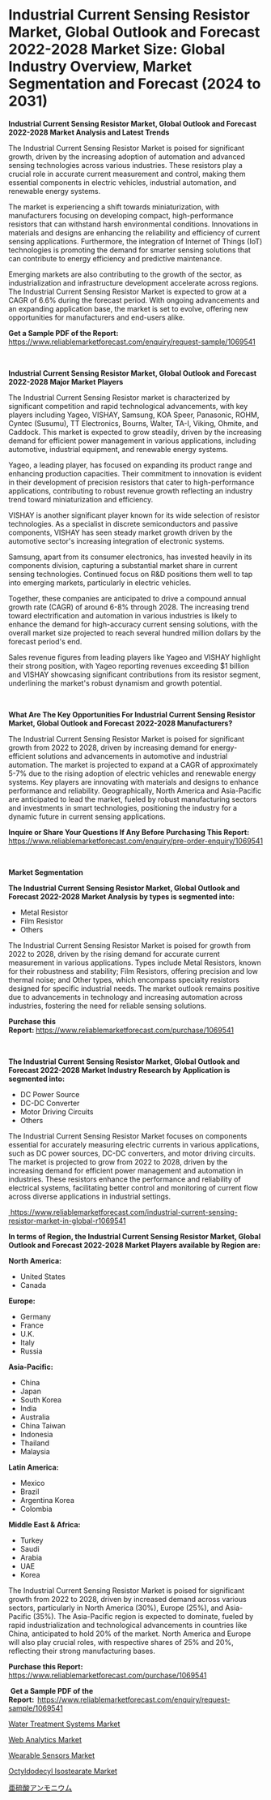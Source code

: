 <p><h1>Industrial Current Sensing Resistor Market, Global Outlook and Forecast 2022-2028 Market Size: Global Industry Overview, Market Segmentation and Forecast (2024 to 2031)</h1></p><p><strong>Industrial Current Sensing Resistor Market, Global Outlook and Forecast 2022-2028 Market Analysis and Latest Trends</strong></p>
<p><p>The Industrial Current Sensing Resistor Market is poised for significant growth, driven by the increasing adoption of automation and advanced sensing technologies across various industries. These resistors play a crucial role in accurate current measurement and control, making them essential components in electric vehicles, industrial automation, and renewable energy systems. </p><p>The market is experiencing a shift towards miniaturization, with manufacturers focusing on developing compact, high-performance resistors that can withstand harsh environmental conditions. Innovations in materials and designs are enhancing the reliability and efficiency of current sensing applications. Furthermore, the integration of Internet of Things (IoT) technologies is promoting the demand for smarter sensing solutions that can contribute to energy efficiency and predictive maintenance.</p><p>Emerging markets are also contributing to the growth of the sector, as industrialization and infrastructure development accelerate across regions. The Industrial Current Sensing Resistor Market is expected to grow at a CAGR of 6.6% during the forecast period. With ongoing advancements and an expanding application base, the market is set to evolve, offering new opportunities for manufacturers and end-users alike.</p></p>
<p><strong>Get a Sample PDF of the Report:&nbsp;</strong> <a href="https://www.reliablemarketforecast.com/enquiry/request-sample/1069541">https://www.reliablemarketforecast.com/enquiry/request-sample/1069541</a></p>
<p>&nbsp;</p>
<p><strong>Industrial Current Sensing Resistor Market, Global Outlook and Forecast 2022-2028 Major Market Players</strong></p>
<p><p>The Industrial Current Sensing Resistor market is characterized by significant competition and rapid technological advancements, with key players including Yageo, VISHAY, Samsung, KOA Speer, Panasonic, ROHM, Cyntec (Susumu), TT Electronics, Bourns, Walter, TA-I, Viking, Ohmite, and Caddock. This market is expected to grow steadily, driven by the increasing demand for efficient power management in various applications, including automotive, industrial equipment, and renewable energy systems.</p><p>Yageo, a leading player, has focused on expanding its product range and enhancing production capacities. Their commitment to innovation is evident in their development of precision resistors that cater to high-performance applications, contributing to robust revenue growth reflecting an industry trend toward miniaturization and efficiency.</p><p>VISHAY is another significant player known for its wide selection of resistor technologies. As a specialist in discrete semiconductors and passive components, VISHAY has seen steady market growth driven by the automotive sector's increasing integration of electronic systems.</p><p>Samsung, apart from its consumer electronics, has invested heavily in its components division, capturing a substantial market share in current sensing technologies. Continued focus on R&D positions them well to tap into emerging markets, particularly in electric vehicles.</p><p>Together, these companies are anticipated to drive a compound annual growth rate (CAGR) of around 6-8% through 2028. The increasing trend toward electrification and automation in various industries is likely to enhance the demand for high-accuracy current sensing solutions, with the overall market size projected to reach several hundred million dollars by the forecast period's end.</p><p>Sales revenue figures from leading players like Yageo and VISHAY highlight their strong position, with Yageo reporting revenues exceeding $1 billion and VISHAY showcasing significant contributions from its resistor segment, underlining the market's robust dynamism and growth potential.</p></p>
<p>&nbsp;</p>
<p><strong>What Are The Key Opportunities For Industrial Current Sensing Resistor Market, Global Outlook and Forecast 2022-2028 Manufacturers?</strong></p>
<p><p>The Industrial Current Sensing Resistor Market is poised for significant growth from 2022 to 2028, driven by increasing demand for energy-efficient solutions and advancements in automotive and industrial automation. The market is projected to expand at a CAGR of approximately 5-7% due to the rising adoption of electric vehicles and renewable energy systems. Key players are innovating with materials and designs to enhance performance and reliability. Geographically, North America and Asia-Pacific are anticipated to lead the market, fueled by robust manufacturing sectors and investments in smart technologies, positioning the industry for a dynamic future in current sensing applications.</p></p>
<p><strong>Inquire or Share Your Questions If Any Before Purchasing This Report:</strong> <a href="https://www.reliablemarketforecast.com/enquiry/pre-order-enquiry/1069541">https://www.reliablemarketforecast.com/enquiry/pre-order-enquiry/1069541</a></p>
<p>&nbsp;</p>
<p><strong>Market Segmentation</strong></p>
<p><strong>The Industrial Current Sensing Resistor Market, Global Outlook and Forecast 2022-2028 Market Analysis by types is segmented into:</strong></p>
<p><ul><li>Metal Resistor</li><li>Film Resistor</li><li>Others</li></ul></p>
<p><p>The Industrial Current Sensing Resistor Market is poised for growth from 2022 to 2028, driven by the rising demand for accurate current measurement in various applications. Types include Metal Resistors, known for their robustness and stability; Film Resistors, offering precision and low thermal noise; and Other types, which encompass specialty resistors designed for specific industrial needs. The market outlook remains positive due to advancements in technology and increasing automation across industries, fostering the need for reliable sensing solutions.</p></p>
<p><strong>Purchase this Report:&nbsp;</strong><a href="https://www.reliablemarketforecast.com/purchase/1069541">https://www.reliablemarketforecast.com/purchase/1069541</a></p>
<p>&nbsp;</p>
<p><strong>The Industrial Current Sensing Resistor Market, Global Outlook and Forecast 2022-2028 Market Industry Research by Application is segmented into:</strong></p>
<p><ul><li>DC Power Source</li><li>DC-DC Converter</li><li>Motor Driving Circuits</li><li>Others</li></ul></p>
<p><p>The Industrial Current Sensing Resistor Market focuses on components essential for accurately measuring electric currents in various applications, such as DC power sources, DC-DC converters, and motor driving circuits. The market is projected to grow from 2022 to 2028, driven by the increasing demand for efficient power management and automation in industries. These resistors enhance the performance and reliability of electrical systems, facilitating better control and monitoring of current flow across diverse applications in industrial settings.</p></p>
<p><a href="https://www.reliablemarketforecast.com/industrial-current-sensing-resistor-market-in-global-r1069541">&nbsp;https://www.reliablemarketforecast.com/industrial-current-sensing-resistor-market-in-global-r1069541</a></p>
<p><strong>In terms of Region, the Industrial Current Sensing Resistor Market, Global Outlook and Forecast 2022-2028 Market Players available by Region are:</strong></p>
<p>
    <p> <strong> North America: </strong>
        <ul>
            <li>United States</li>
            <li>Canada</li>
        </ul>
        </p> 
    <p> <strong> Europe: </strong>
        <ul>
            <li>Germany</li>
            <li>France</li>
            <li>U.K.</li>
            <li>Italy</li>
            <li>Russia</li>
        </ul>
        </p> 
    <p> <strong> Asia-Pacific: </strong>
        <ul>
            <li>China</li>
            <li>Japan</li>
            <li>South Korea</li>
            <li>India</li>
            <li>Australia</li>
            <li>China Taiwan</li>
            <li>Indonesia</li>
            <li>Thailand</li>
            <li>Malaysia</li>
        </ul>
        </p> 
    <p> <strong> Latin America: </strong>
        <ul>
            <li>Mexico</li>
            <li>Brazil</li>
            <li>Argentina Korea</li>
            <li>Colombia</li>
        </ul>
        </p> 
    <p> <strong> Middle East & Africa: </strong>
        <ul>
            <li>Turkey</li>
            <li>Saudi</li>
            <li>Arabia</li>
            <li>UAE</li>
            <li>Korea</li>
        </ul>
    </p>
    </p>
<p><p>The Industrial Current Sensing Resistor Market is poised for significant growth from 2022 to 2028, driven by increased demand across various sectors, particularly in North America (30%), Europe (25%), and Asia-Pacific (35%). The Asia-Pacific region is expected to dominate, fueled by rapid industrialization and technological advancements in countries like China, anticipated to hold 20% of the market. North America and Europe will also play crucial roles, with respective shares of 25% and 20%, reflecting their strong manufacturing bases.</p></p>
<p><strong>Purchase this Report: </strong><a href="https://www.reliablemarketforecast.com/purchase/1069541">https://www.reliablemarketforecast.com/purchase/1069541</a></p>
<p>&nbsp;<strong>Get a Sample PDF of the Report:&nbsp;&nbsp;</strong><a href="https://www.reliablemarketforecast.com/enquiry/request-sample/1069541">https://www.reliablemarketforecast.com/enquiry/request-sample/1069541</a></p>
<p><strong></strong></p>
<p><p><a href="https://www.linkedin.com/pulse/future-innovation-global-water-treatment-systems-market-growth-cbk9e?trackingId=eS6bdhLhRgSYt8uAJs%2FGIg%3D%3D">Water Treatment Systems Market</a></p><p><a href="https://www.linkedin.com/pulse/web-analytics-market-research-report-exploring-size-revenue-uuine?trackingId=0JTyBHUrTGOQi9R%2B2xy8kA%3D%3D">Web Analytics Market</a></p><p><a href="https://www.linkedin.com/pulse/wearable-sensors-market-share-new-trends-analysis-its-type-azccf?trackingId=%2BwDji7O4SDmmkyh3pcLoKw%3D%3D">Wearable Sensors Market</a></p><p><a href="https://medium.com/@alexander.bell98078/insights-into-the-octyldodecyl-isostearate-market-size-which-is-expanding-with-a-9-9-491369fcdf4d">Octyldodecyl Isostearate Market</a></p><p><a href="https://medium.com/@scotttyesha/%E7%A1%AB%E5%8C%96%E3%82%A2%E3%83%B3%E3%83%A2%E3%83%8B%E3%82%A6%E3%83%A0%E7%94%A3%E6%A5%AD%E5%88%86%E6%9E%90%E3%83%AC%E3%83%9D%E3%83%BC%E3%83%88-%E5%B8%82%E5%A0%B4%E8%A6%8F%E6%A8%A1%E3%81%AF2024%E5%B9%B4%E3%81%8B%E3%82%892031%E5%B9%B4%E3%81%BE%E3%81%A7%E3%81%AE%E6%9C%9F%E9%96%93%E3%81%AB-%E5%B9%B4%E7%8E%874-5-%E5%A2%97%E5%8A%A0%E3%81%97-%E5%BF%9C%E7%94%A8-%E7%A8%AE%E9%A1%9E-%E5%9C%B0%E5%9F%9F%E3%81%AB%E3%82%88%E3%82%8B%E4%BA%88%E6%B8%AC-54245b51aa67">亜硫酸アンモニウム</a></p></p>